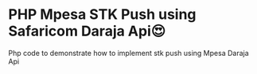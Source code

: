 # PHP Mpesa STK Push using Safaricom Daraja Api😍

Php code to demonstrate how to implement stk push using Mpesa Daraja Api 


